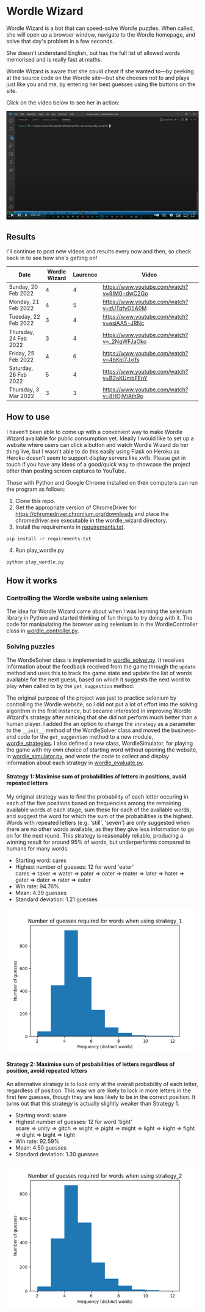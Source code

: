 # Wordle Wizard

Wordle Wizard is a bot that can speed-solve Wordle puzzles. When called, she will open up a browser window, navigate to the Wordle homepage, and solve that day's problem in a few seconds.

She doesn't understand English, but has the full list of allowed words memorised and is really fast at maths.

Wordle Wizard is aware that she could cheat if she wanted to—by peeking at the source code on the Wordle site—but she chooses not to and plays just like you and me, by entering her best guesses using the buttons on the site.

Click on the video below to see her in action:

<a href="https://www.youtube.com/watch?v=9IM0-dwC2Go"><img src="readme-img/youtube.PNG"></a>

## Results

I'll continue to post new videos and results every now and then, so check back in to see how she's getting on!

| Date | Wordle Wizard | Laurence | Video |
| ------------- | ------------- | ------------- | ------------- |
| Sunday, 20 Feb 2022  | 4 | 4 | https://www.youtube.com/watch?v=9IM0-dwC2Go
| Monday, 21 Feb 2022  | 4 | 5 | https://www.youtube.com/watch?v=zUTqfyD5A0M
| Tuesday, 22 Feb 2022 | 3 | 4 | https://www.youtube.com/watch?v=esiAA5-JRNc
| Thursday, 24 Feb 2022 | 3 | 4 | https://www.youtube.com/watch?v=_2NqWFJaOko
| Friday, 25 Feb 2022 | 4 | 6 | https://www.youtube.com/watch?v=4bKol7JxIfs
| Saturday, 26 Feb 2022 | 5 | 4 | https://www.youtube.com/watch?v=B2aKUmbFEnY
| Thursday, 3 Mar 2022 | 3 | 3 | https://www.youtube.com/watch?v=8HOjMiAth9o

## How to use

I haven't been able to come up with a convenient way to make Wordle Wizard available for public consumption yet. Ideally I would like to set up a website where users can click a button and watch Wordle Wizard do her thing live, but I wasn't able to do this easily using Flask on Heroku as Heroku doesn't seem to support display servers like xvfb. Please get in touch if you have any ideas of a good/quick way to showcase the project other than posting screen captures to YouTube.

Those with Python and Google Chrome installed on their computers can run the program as follows:

1. Clone this repo.
2. Get the appropriate version of ChromeDriver for https://chromedriver.chromium.org/downloads and place the chromedriver.exe executable in the wordle_wizard directory.
3. Install the requirements in [requirements.txt](wordle_wizard/requirements.txt).
```
pip install -r requirements.txt
```
4. Run play_wordle.py
```
python play_wordle.py
```

## How it works

### Controlling the Wordle website using selenium

The idea for Wordle Wizard came about when I was learning the selenium library in Python and started thinking of fun things to try doing with it. The code for manipulating the browser using selenium is in the WordleController class in [wordle_controller.py](wordle_wizard/wordle_controller.py).

### Solving puzzles

The WordleSolver class is implemented in [wordle_solver.py](wordle_wizard/wordle_solver.py). It receives information about the feedback received from the game through the `update` method and uses this to track the game state and update the list of words available for the next guess, based on which it suggests the next word to play when called to by the `get_suggestion` method.

The original purpose of the project was just to practice selenium by controlling the Wordle website, so I did not put a lot of effort into the solving algorithm in the first instance, but became interested in improving Wordle Wizard's strategy after noticing that she did not perform much better than a human player. I added the an option to change the `strategy` as a parameter to the `__init__` method of the WordleSolver class and moved the business-end code for the `get_suggestion` method to a new module, [wordle_strategies](wordle_wizard/wordle_strategies.py). I also defined a new class, WordleSimulator, for playing the game with my own choice of starting word without opening the website, in [wordle_simulator.py](wordle_wizard/wordle_simulator.py), and wrote the code to collect and display information about each strategy in [wordle_evaluate.py](wordle_wizard/wordle_evaluate.py).

#### Strategy 1: Maximise sum of probabilities of letters in positions, avoid repeated letters

My original strategy was to find the probability of each letter occuring in each of the five positions based on frequencies among the remaining available words at each stage, sum these for each of the available words, and suggest the word for which the sum of the probabilities is the highest. Words with repeated letters (e.g. 'still', 'seven') are only suggested when there are no other words available, as they they give less information to go on for the next round. This strategy is reasonably reliable, producing a winning result for around 95% of words, but underperforms compared to humans for many words.

- Starting word: cares
- Highest number of guesses: 12 for word 'eater'  
cares ⇒  taker ⇒  water ⇒  pater ⇒  oater ⇒  mater ⇒  later ⇒  hater ⇒  gater ⇒  dater ⇒  rater ⇒  eater
- Win rate: 94.76%
- Mean: 4.39 guesses
- Standard deviation: 1.21 guesses

<img src="wordle_wizard/evaluate/strategy_1.png"></img>

#### Strategy 2: Maximise sum of probabilities of letters regardless of position, avoid repeated letters

An alternative strategy is to look only at the overall probability of each letter, regardless of position. This way we are likely to lock in more letters in the first few guesses, though they are less likely to be in the correct position. It turns out that this strategy is actually slightly weaker than Strategy 1.

- Starting word: soare
- Highest number of guesses: 12 for word 'tight'  
soare ⇒  unity ⇒  gitch ⇒  wight ⇒  pight ⇒  might ⇒  light ⇒  kight ⇒  fight ⇒  dight ⇒  bight ⇒  tight
- Win rate: 92.59%
- Mean: 4.50 guesses
- Standard deviation: 1.30 guesses

<img src="wordle_wizard/evaluate/strategy_2.png">
<!-- 
#### Strategy 3: Maximise sum of probabilities of letters in positions, avoid repeated letters, and give a x1.5 reward to words in the top 10,000 words

https://norvig.com/ngrams/count_1w.txt -->